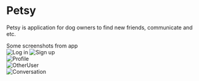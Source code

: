 # Petsy
Petsy is application for dog owners to find new friends, communicate and etc.<br />

Some screenshots from app<br />
![Log in](http://serveris.hol.es/pics/10.png)
![Sign up](http://serveris.hol.es/pics/20.png)<br />
![Profile](http://serveris.hol.es/pics/3.png)<br />
![OtherUser](http://serveris.hol.es/pics/4.png)<br />
![Conversation](http://serveris.hol.es/pics/5.png)<br />
